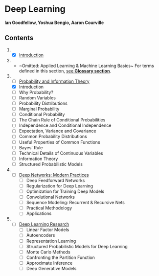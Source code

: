 # Deep Learning
**Ian Goodfellow, Yoshua Bengio, Aaron Courville**

## Contents

1. - [x] [Introduction](0.md)

1. - ~Omitted: Applied Learning & Machine Learning Basics~ For terms defined in this section, [see **Glossary section**](glossary.md).

1. - [ ] [Probability and Information Theory](3.md)
    - [x] Introduction
    - [ ] Why Probability?
    - [ ] Random Variables
    - [ ] Probability Distributions
    - [ ] Marginal Probability
    - [ ] Conditional Probability
    - [ ] The Chain Rule of Conditional Probabilities
    - [ ] Independence and Conditional Independence
    - [ ] Expectation, Variance and Covariance
    - [ ] Common Probability Distributions
    - [ ] Useful Properties of Common Functions
    - [ ] Bayes' Rule
    - [ ] Technical Details of Continuous Variables
    - [ ] Information Theory
    - [ ] Structured Probabilistic Models

1. - [ ] [Deep Networks: Modern Practices](4.md)
     - [ ] Deep Feedforward Networks
     - [ ] Regularization for Deep Learning
     - [ ] Optimization for Training Deep Models
     - [ ] Convolutional Networks
     - [ ] Sequence Modeling: Recurrent & Recursive Nets
     - [ ] Practical Methodology
     - [ ] Applications

1. - [ ] [Deep Learning Research]()
     - [ ] Linear Factor Models
     - [ ] Autoencoders
     - [ ] Representation Learning
     - [ ] Structured Probabilistic Models for Deep Learning
     - [ ] Monte Carlo Methods
     - [ ] Confronting the Partition Function
     - [ ] Approximate Inference
     - [ ] Deep Generative Models
